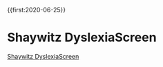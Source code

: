 {{first:2020-06-25}}

# Shaywitz DyslexiaScreen


[Shaywitz DyslexiaScreen](http://dyslexia.yale.edu/resources/educators/instruction/shaywitz-dyslexiascreen/)
